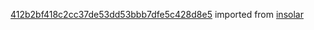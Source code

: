 [412b2bf418c2cc37de53dd53bbb7dfe5c428d8e5](https://github.com/insolar/insolar/commit/412b2bf418c2cc37de53dd53bbb7dfe5c428d8e5) imported from [insolar](https://github.com/insolar/insolar)
